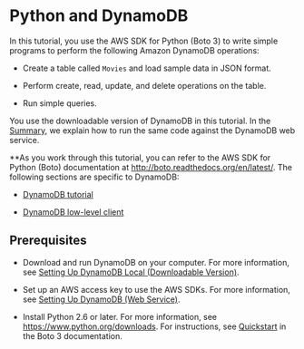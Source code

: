 # Python and DynamoDB<a name="GettingStarted.Python"></a>

In this tutorial, you use the AWS SDK for Python \(Boto 3\) to write simple programs to perform the following Amazon DynamoDB operations:

+ Create a table called `Movies` and load sample data in JSON format\.

+ Perform create, read, update, and delete operations on the table\.

+ Run simple queries\.

You use the downloadable version of DynamoDB in this tutorial\. In the [Summary](GettingStarted.Python.Summary.md), we explain how to run the same code against the DynamoDB web service\.

**As you work through this tutorial, you can refer to the AWS SDK for Python \(Boto\) documentation at [http://boto\.readthedocs\.org/en/latest/](http://boto.readthedocs.org/en/latest/)\. The following sections are specific to DynamoDB:

+ [DynamoDB tutorial](http://boto3.readthedocs.org/en/latest/guide/dynamodb.html)

+ [DynamoDB low\-level client](http://boto3.readthedocs.org/en/latest/reference/services/dynamodb.html)

## Prerequisites<a name="GettingStarted.Python.Steps"></a>

+ Download and run DynamoDB on your computer\. For more information, see [Setting Up DynamoDB Local \(Downloadable Version\)](DynamoDBLocal.md)\. 

+ Set up an AWS access key to use the AWS SDKs\. For more information, see [Setting Up DynamoDB \(Web Service\)](SettingUp.DynamoWebService.md)\. 

+ Install Python 2\.6 or later\. For more information, see [https://www\.python\.org/downloads](https://www.python.org/downloads/)\. For instructions, see [Quickstart](http://boto3.readthedocs.org/en/latest/guide/quickstart.html) in the Boto 3 documentation\.